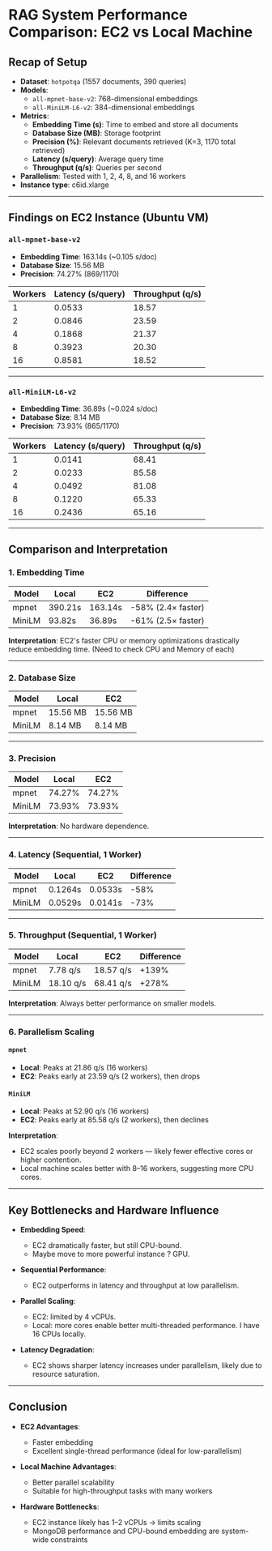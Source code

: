# RAG System Performance Comparison: EC2 vs Local Machine

## Recap of Setup

- **Dataset**: `hotpotqa` (1557 documents, 390 queries)
- **Models**:
  - `all-mpnet-base-v2`: 768-dimensional embeddings
  - `all-MiniLM-L6-v2`: 384-dimensional embeddings
- **Metrics**:
  - **Embedding Time (s)**: Time to embed and store all documents
  - **Database Size (MB)**: Storage footprint
  - **Precision (%)**: Relevant documents retrieved (K=3, 1170 total retrieved)
  - **Latency (s/query)**: Average query time
  - **Throughput (q/s)**: Queries per second
- **Parallelism**: Tested with 1, 2, 4, 8, and 16 workers
- **Instance type**: c6id.xlarge

---

## Findings on EC2 Instance (Ubuntu VM)

### `all-mpnet-base-v2`

- **Embedding Time**: 163.14s (~0.105 s/doc)
- **Database Size**: 15.56 MB
- **Precision**: 74.27% (869/1170)

| Workers | Latency (s/query) | Throughput (q/s) |
|---------|-------------------|------------------|
| 1       | 0.0533            | 18.57            |
| 2       | 0.0846            | 23.59            |
| 4       | 0.1868            | 21.37            |
| 8       | 0.3923            | 20.30            |
| 16      | 0.8581            | 18.52            |

---

### `all-MiniLM-L6-v2`

- **Embedding Time**: 36.89s (~0.024 s/doc)
- **Database Size**: 8.14 MB
- **Precision**: 73.93% (865/1170)

| Workers | Latency (s/query) | Throughput (q/s) |
|---------|-------------------|------------------|
| 1       | 0.0141            | 68.41            |
| 2       | 0.0233            | 85.58            |
| 4       | 0.0492            | 81.08            |
| 8       | 0.1220            | 65.33            |
| 16      | 0.2436            | 65.16            |

---

## Comparison and Interpretation

### 1. **Embedding Time**

| Model               | Local         | EC2           | Difference      |
|---------------------|---------------|---------------|-----------------|
| mpnet               | 390.21s       | 163.14s       | -58% (2.4× faster) |
| MiniLM              | 93.82s        | 36.89s        | -61% (2.5× faster) |

**Interpretation**: EC2's faster CPU or memory optimizations drastically reduce embedding time. (Need to check CPU and Memory of each)

---

### 2. **Database Size**

| Model               | Local         | EC2           |
|---------------------|---------------|---------------|
| mpnet               | 15.56 MB      | 15.56 MB      |
| MiniLM              | 8.14 MB       | 8.14 MB       |


---

### 3. **Precision**

| Model               | Local         | EC2           |
|---------------------|---------------|---------------|
| mpnet               | 74.27%        | 74.27%        |
| MiniLM              | 73.93%        | 73.93%        |

**Interpretation**: No hardware dependence.

---

### 4. **Latency (Sequential, 1 Worker)**

| Model               | Local         | EC2           | Difference        |
|---------------------|---------------|---------------|-------------------|
| mpnet               | 0.1264s       | 0.0533s       | -58%              |
| MiniLM              | 0.0529s       | 0.0141s       | -73%              |

---

### 5. **Throughput (Sequential, 1 Worker)**

| Model               | Local         | EC2           | Difference        |
|---------------------|---------------|---------------|-------------------|
| mpnet               | 7.78 q/s      | 18.57 q/s     | +139%             |
| MiniLM              | 18.10 q/s     | 68.41 q/s     | +278%             |

**Interpretation**: Always better performance on smaller models. 

---

### 6. **Parallelism Scaling**

#### `mpnet`

- **Local**: Peaks at 21.86 q/s (16 workers)
- **EC2**: Peaks early at 23.59 q/s (2 workers), then drops

#### `MiniLM`

- **Local**: Peaks at 52.90 q/s (16 workers)
- **EC2**: Peaks early at 85.58 q/s (2 workers), then declines

**Interpretation**:
- EC2 scales poorly beyond 2 workers — likely fewer effective cores or higher contention.
- Local machine scales better with 8–16 workers, suggesting more CPU cores.

---

## Key Bottlenecks and Hardware Influence

- **Embedding Speed**:
  - EC2 dramatically faster, but still CPU-bound.
  - Maybe move to more powerful instance ? GPU. 

- **Sequential Performance**:
  - EC2 outperforms in latency and throughput at low parallelism.

- **Parallel Scaling**:
  - EC2: limited by 4 vCPUs.
  - Local: more cores enable better multi-threaded performance. I have 16 CPUs locally. 

- **Latency Degradation**:
  - EC2 shows sharper latency increases under parallelism, likely due to resource saturation.

---

## Conclusion

- **EC2 Advantages**:
  - Faster embedding
  - Excellent single-thread performance (ideal for low-parallelism)

- **Local Machine Advantages**:
  - Better parallel scalability
  - Suitable for high-throughput tasks with many workers

- **Hardware Bottlenecks**:
  - EC2 instance likely has 1–2 vCPUs → limits scaling
  - MongoDB performance and CPU-bound embedding are system-wide constraints